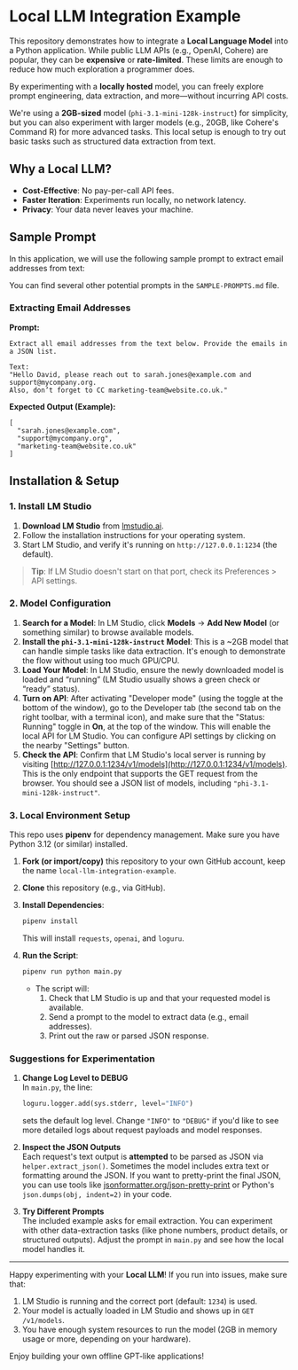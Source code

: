 # Local LLM Integration Example

This repository demonstrates how to integrate a **Local Language Model** into a Python application. While public LLM APIs (e.g., OpenAI, Cohere) are popular, they can be **expensive** or **rate-limited**. These limits are enough to reduce how much exploration a programmer does.

By experimenting with a **locally hosted** model, you can freely explore prompt engineering, data extraction, and more—without incurring API costs.

We're using a **2GB-sized** model (`phi-3.1-mini-128k-instruct`) for simplicity, but you can also experiment with larger models (e.g., 20GB, like Cohere's Command R) for more advanced tasks. This local setup is enough to try out basic tasks such as structured data extraction from text.

## Why a Local LLM?

- **Cost-Effective**: No pay-per-call API fees.  
- **Faster Iteration**: Experiments run locally, no network latency.  
- **Privacy**: Your data never leaves your machine.

## Sample Prompt

In this application, we will use the following sample prompt to extract email addresses from text:

You can find several other potential prompts in the `SAMPLE-PROMPTS.md` file.

### Extracting Email Addresses

**Prompt:**
```
Extract all email addresses from the text below. Provide the emails in a JSON list.

Text:
"Hello David, please reach out to sarah.jones@example.com and support@mycompany.org. 
Also, don’t forget to CC marketing-team@website.co.uk."
```
**Expected Output (Example):**
```
[
  "sarah.jones@example.com",
  "support@mycompany.org",
  "marketing-team@website.co.uk"
]
```

## Installation & Setup

### 1. Install LM Studio

1. **Download LM Studio** from [lmstudio.ai](https://lmstudio.ai/).  
2. Follow the installation instructions for your operating system.  
3. Start LM Studio, and verify it's running on `http://127.0.0.1:1234` (the default).  

> **Tip**: If LM Studio doesn't start on that port, check its Preferences > API settings.

### 2. Model Configuration

1. **Search for a Model**: In LM Studio, click **Models** → **Add New Model** (or something similar) to browse available models.  
2. **Install the `phi-3.1-mini-128k-instruct` Model**: This is a ~2GB model that can handle simple tasks like data extraction. It's enough to demonstrate the flow without using too much GPU/CPU.  
3. **Load Your Model**: In LM Studio, ensure the newly downloaded model is loaded and “running” (LM Studio usually shows a green check or “ready” status). 
4. **Turn on API**: After activating "Developer mode" (using the toggle at the bottom of the window), go to the Developer tab (the second tab on the right toolbar, with a terminal icon), and make sure that the "Status: Running" toggle in **On**, at the top of the window. This will enable the local API for LM Studio. You can configure API settings by clicking on the nearby "Settings" button.
4. **Check the API**: Confirm that LM Studio's local server is running by visiting [http://127.0.0.1:1234/v1/models](http://127.0.0.1:1234/v1/models). This is the only endpoint that supports the GET request from the browser. You should see a JSON list of models, including `"phi-3.1-mini-128k-instruct"`.

### 3. Local Environment Setup

This repo uses **pipenv** for dependency management. Make sure you have Python 3.12 (or similar) installed.

1. **Fork (or import/copy)** this repository to your own GitHub account, keep the name `local-llm-integration-example`.

2. **Clone** this repository (e.g., via GitHub).  

3. **Install Dependencies**:
   ```bash
   pipenv install
   ```
   This will install `requests`, `openai`, and `loguru`.

4. **Run the Script**:
   ```bash
   pipenv run python main.py
   ```
   - The script will:
     1. Check that LM Studio is up and that your requested model is available.
     2. Send a prompt to the model to extract data (e.g., email addresses).
     3. Print out the raw or parsed JSON response.

### Suggestions for Experimentation

1. **Change Log Level to DEBUG**  
   In `main.py`, the line:
   ```python
   loguru.logger.add(sys.stderr, level="INFO")
   ```
   sets the default log level. Change `"INFO"` to `"DEBUG"` if you'd like to see more detailed logs about request payloads and model responses.

2. **Inspect the JSON Outputs**  
   Each request's text output is **attempted** to be parsed as JSON via `helper.extract_json()`. Sometimes the model includes extra text or formatting around the JSON. If you want to pretty-print the final JSON, you can use tools like [jsonformatter.org/json-pretty-print](https://jsonformatter.org/json-pretty-print) or Python's `json.dumps(obj, indent=2)` in your code.

3. **Try Different Prompts**  
   The included example asks for email extraction. You can experiment with other data-extraction tasks (like phone numbers, product details, or structured outputs). Adjust the prompt in `main.py` and see how the local model handles it.

---

Happy experimenting with your **Local LLM**! If you run into issues, make sure that:
1. LM Studio is running and the correct port (default: `1234`) is used.  
2. Your model is actually loaded in LM Studio and shows up in `GET /v1/models`.  
3. You have enough system resources to run the model (2GB in memory usage or more, depending on your hardware).

Enjoy building your own offline GPT-like applications!